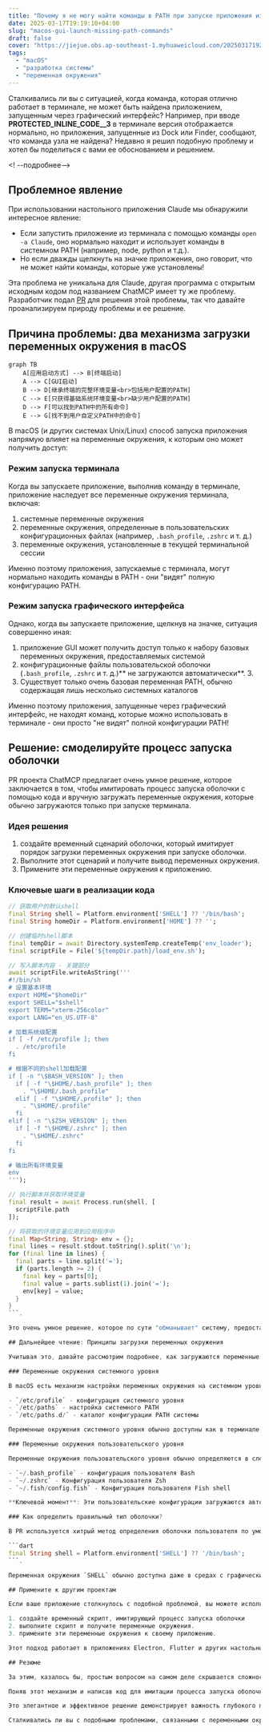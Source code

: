 ```yaml
---
title: "Почему я не могу найти команды в PATH при запуске приложения из графического интерфейса Mac?"
date: 2025-03-17T19:19:10+04:00
slug: "macos-gui-launch-missing-path-commands"
draft: false
cover: "https://jiejue.obs.ap-southeast-1.myhuaweicloud.com/20250317192952444.webp"
tags:
  - "macOS"
  - "разработка системы"
  - "переменная окружения"
---
```


Сталкивались ли вы с ситуацией, когда команда, которая отлично работает в терминале, не может быть найдена приложением, запущенным через графический интерфейс? Например, при вводе __PROTECTED_INLINE_CODE__3__ в терминале версия отображается нормально, но приложения, запущенные из Dock или Finder, сообщают, что команда узла не найдена? Недавно я решил подобную проблему и хотел бы поделиться с вами ее обоснованием и решением.

<! --подробнее-->

## Проблемное явление

При использовании настольного приложения Claude мы обнаружили интересное явление:

- Если запустить приложение из терминала с помощью команды `open -a Claude`, оно нормально находит и использует команды в системном PATH (например, node, python и т.д.).
- Но если дважды щелкнуть на значке приложения, оно говорит, что не может найти команды, которые уже установлены!

Эта проблема не уникальна для Claude, другая программа с открытым исходным кодом под названием ChatMCP имеет ту же проблему. Разработчик подал [PR](https://github.com/daodao97/chatmcp/pull/48) для решения этой проблемы, так что давайте проанализируем природу проблемы и ее решение.

## Причина проблемы: два механизма загрузки переменных окружения в macOS

```mermaid
graph TB
    A[应用启动方式] --> B[终端启动]
    A --> C[GUI启动]
    B --> D[继承终端的完整环境变量<br>包括用户配置的PATH]
    C --> E[只获得基础系统环境变量<br>缺少用户配置的PATH]
    D --> F[可以找到PATH中的所有命令]
    E --> G[找不到用户自定义PATH中的命令]
```

В macOS (и других системах Unix/Linux) способ запуска приложения напрямую влияет на переменные окружения, к которым оно может получить доступ:

### Режим запуска терминала

Когда вы запускаете приложение, выполнив команду в терминале, приложение наследует все переменные окружения терминала, включая:

1. системные переменные окружения
2. переменные окружения, определенные в пользовательских конфигурационных файлах (например, `.bash_profile`, `.zshrc` и т. д.)
3. переменные окружения, установленные в текущей терминальной сессии

Именно поэтому приложения, запускаемые с терминала, могут нормально находить команды в PATH - они "видят" полную конфигурацию PATH.

### Режим запуска графического интерфейса

Однако, когда вы запускаете приложение, щелкнув на значке, ситуация совершенно иная:

1. приложение GUI может получить доступ только к набору базовых переменных окружения, предоставляемых системой
2. конфигурационные файлы пользовательской оболочки (`.bash_profile`, `.zshrc` и т. д.)** не загружаются автоматически**. 3.
3. Существует только очень базовая переменная PATH, обычно содержащая лишь несколько системных каталогов

Именно поэтому приложения, запущенные через графический интерфейс, не находят команд, которые можно использовать в терминале - они просто "не видят" полной конфигурации PATH!

## Решение: смоделируйте процесс запуска оболочки

PR проекта ChatMCP предлагает очень умное решение, которое заключается в том, чтобы имитировать процесс запуска оболочки с помощью кода и вручную загружать переменные окружения, которые обычно загружаются только при запуске терминала.

### Идея решения

1. создайте временный сценарий оболочки, который имитирует порядок загрузки переменных окружения при запуске оболочки.
2. Выполните этот сценарий и получите вывод переменных окружения.
3. Примените эти переменные окружения к приложению.

### Ключевые шаги в реализации кода

```dart
// 获取用户的默认shell
final String shell = Platform.environment['SHELL'] ?? '/bin/bash';
final String homeDir = Platform.environment['HOME'] ?? '';

// 创建临时shell脚本
final tempDir = await Directory.systemTemp.createTemp('env_loader');
final scriptFile = File('${tempDir.path}/load_env.sh');

// 写入脚本内容 - 关键部分
await scriptFile.writeAsString('''
#!/bin/sh
# 设置基本环境
export HOME="$homeDir"
export SHELL="$shell"
export TERM="xterm-256color"
export LANG="en_US.UTF-8"

# 加载系统级配置
if [ -f /etc/profile ]; then
  . /etc/profile
fi

# 根据不同的shell加载配置
if [ -n "\$BASH_VERSION" ]; then
  if [ -f "\$HOME/.bash_profile" ]; then
    . "\$HOME/.bash_profile"
  elif [ -f "\$HOME/.profile" ]; then
    . "\$HOME/.profile"
  fi
elif [ -n "\$ZSH_VERSION" ]; then
  if [ -f "\$HOME/.zshrc" ]; then
    . "\$HOME/.zshrc"
  fi
fi

# 输出所有环境变量
env
''');

// 执行脚本并获取环境变量
final result = await Process.run(shell, [
  scriptFile.path
]);

// 将获取的环境变量应用到应用程序中
final Map<String, String> env = {};
final lines = result.stdout.toString().split('\n');
for (final line in lines) {
  final parts = line.split('=');
  if (parts.length >= 2) {
    final key = parts[0];
    final value = parts.sublist(1).join('=');
    env[key] = value;
  }
}
```.

Это очень умное решение, которое по сути "обманывает" систему, предоставляя GUI-приложению доступ к полному набору переменных окружения, которые обычно доступны только терминальному приложению.

## Дальнейшее чтение: Принципы загрузки переменных окружения

Учитывая это, давайте рассмотрим подробнее, как загружаются переменные окружения в macOS:

### Переменные окружения системного уровня

В macOS есть механизм настройки переменных окружения на системном уровне:

- `/etc/profile` - конфигурация системного уровня
- `/etc/paths` - настройка системного PATH
- `/etc/paths.d/` - каталог конфигурации PATH системы

Переменные окружения системного уровня обычно доступны как в терминале, так и в GUI-приложении.

### Переменные окружения пользовательского уровня

Переменные окружения пользовательского уровня обычно определяются в следующих файлах:

- `~/.bash_profile` - конфигурация пользователя Bash
- `~/.zshrc` - Конфигурация пользователя Zsh
- `~/.fish/config.fish` - Конфигурация пользователя Fish shell

**Ключевой момент**: Эти пользовательские конфигурации загружаются автоматически только при запуске терминала, GUI-приложения не загружают их автоматически!

### Как определить правильный тип оболочки?

В PR используется хитрый метод определения оболочки пользователя по умолчанию:

```dart
final String shell = Platform.environment['SHELL'] ?? '/bin/bash';
```.

Переменная окружения `SHELL` обычно доступна даже в средах с графическим интерфейсом, поскольку это одна из основных переменных окружения, которую macOS считывает и устанавливает из базы данных пользователей при входе в систему. Если вы действительно не можете ее получить, по умолчанию используется наиболее распространенная `/bin/bash`.

## Примените к другим проектам

Если ваше приложение столкнулось с подобной проблемой, вы можете использовать аналогичное решение:

1. создайте временный скрипт, имитирующий процесс запуска оболочки
2. выполните скрипт и получите переменные окружения.
3. примените эти переменные окружения к своему приложению.

Этот подход работает в приложениях Electron, Flutter и других настольных приложениях.

## Резюме

За этим, казалось бы, простым вопросом на самом деле скрывается сложность механизма загрузки переменных окружения операционной системы. macOS (как и другие Unix-системы) различает приложения, запускаемые через терминал, и приложения, запускаемые через графический интерфейс, предоставляя им разные наборы переменных окружения.

Поняв этот механизм и написав код для имитации процесса запуска оболочки, мы сможем решить проблему, когда GUI-приложения не могут найти команды в PATH, и предоставить приложениям доступ к полному набору переменных окружения, настроенных пользователем, независимо от способа их запуска.

Это элегантное и эффективное решение демонстрирует важность глубокого понимания механизмов операционной системы для решения реальных проблем разработки.

Сталкивались ли вы с подобными проблемами, связанными с переменными окружения? Не стесняйтесь делиться своим опытом и решениями в разделе комментариев!
